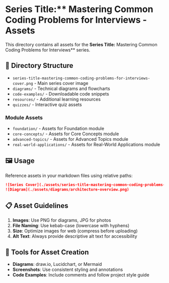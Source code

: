 # Series Title:** Mastering Common Coding Problems for Interviews - Assets

This directory contains all assets for the **Series Title:** Mastering Common Coding Problems for Interviews** series.

## 📁 Directory Structure

- `series-title-mastering-common-coding-problems-for-interviews-cover.png` - Main series cover image
- `diagrams/` - Technical diagrams and flowcharts
- `code-examples/` - Downloadable code snippets
- `resources/` - Additional learning resources
- `quizzes/` - Interactive quiz assets

### Module Assets
- `foundation/` - Assets for Foundation module
- `core-concepts/` - Assets for Core Concepts module
- `advanced-topics/` - Assets for Advanced Topics module
- `real-world-applications/` - Assets for Real-World Applications module


## 🖼️ Usage

Reference assets in your markdown files using relative paths:

```markdown
![Series Cover](./assets/series-title-mastering-common-coding-problems-for-interviews-cover.png)
![Diagram](./assets/diagrams/architecture-overview.png)
```

## 📋 Asset Guidelines

1. **Images**: Use PNG for diagrams, JPG for photos
2. **File Naming**: Use kebab-case (lowercase with hyphens)
3. **Size**: Optimize images for web (compress before uploading)
4. **Alt Text**: Always provide descriptive alt text for accessibility

## 🔧 Tools for Asset Creation

- **Diagrams**: draw.io, Lucidchart, or Mermaid
- **Screenshots**: Use consistent styling and annotations
- **Code Examples**: Include comments and follow project style guide
